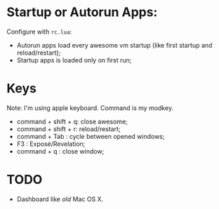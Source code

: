 # Startup or Autorun Apps:

Configure with `rc.lua`:

* Autorun apps load every awesome vm startup (like first startup and
  reload/restart);
* Startup apps is loaded only on first run;

# Keys

Note: I'm using apple keyboard. Command is my modkey.

* command + shift + q: close awesome;
* command + shift + r: reload/restart;
* command + Tab      : cycle between opened windows;
* F3                 : Exposé/Revelation;
* command + q        : close window;

# TODO

* Dashboard like *old* Mac OS X.
